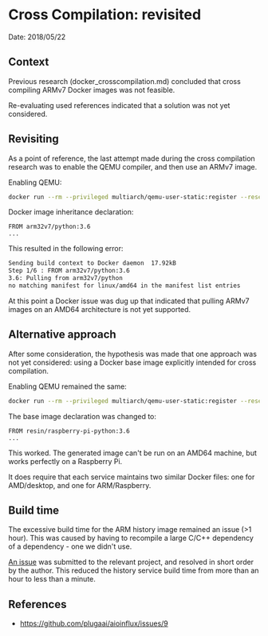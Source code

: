 # Cross Compilation: revisited

Date: 2018/05/22

## Context

Previous research (docker_crosscompilation.md) concluded that cross compiling ARMv7 Docker images was not feasible.

Re-evaluating used references indicated that a solution was not yet considered.

## Revisiting

As a point of reference, the last attempt made during the cross compilation research was to enable the QEMU compiler, and then use an ARMv7 image.

Enabling QEMU:

```bash
docker run --rm --privileged multiarch/qemu-user-static:register --reset
```

Docker image inheritance declaration:

```docker
FROM arm32v7/python:3.6
...
```

This resulted in the following error:

```sh
Sending build context to Docker daemon  17.92kB
Step 1/6 : FROM arm32v7/python:3.6
3.6: Pulling from arm32v7/python
no matching manifest for linux/amd64 in the manifest list entries
```

At this point a Docker issue was dug up that indicated that pulling ARMv7 images on an AMD64 architecture is not yet supported.

## Alternative approach

After some consideration, the hypothesis was made that one approach was not yet considered: using a Docker base image explicitly intended for cross compilation.

Enabling QEMU remained the same:

```bash
docker run --rm --privileged multiarch/qemu-user-static:register --reset
```

The base image declaration was changed to:

```docker
FROM resin/raspberry-pi-python:3.6
...
```

This worked. The generated image can't be run on an AMD64 machine, but works perfectly on a Raspberry Pi.

It does require that each service maintains two similar Docker files: one for AMD/desktop, and one for ARM/Raspberry.

## Build time

The excessive build time for the ARM history image remained an issue (>1 hour). This was caused by having to recompile a large C/C++ dependency of a dependency - one we didn't use.

[An issue][aioinflux issue] was submitted to the relevant project, and resolved in short order by the author. This reduced the history service build time from more than an hour to less than a minute.



[aioinflux issue]: https://github.com/plugaai/aioinflux/issues/9


## References

* https://github.com/plugaai/aioinflux/issues/9